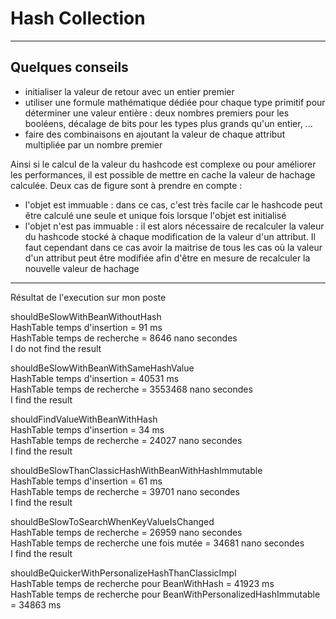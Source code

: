 # Hash Collection
---
## Quelques conseils

- initialiser la valeur de retour avec un entier premier
- utiliser une formule mathématique dédiée pour chaque type primitif pour déterminer une valeur entière : deux nombres premiers pour les booléens, décalage de bits pour les types plus grands qu'un entier, ...
- faire des combinaisons en ajoutant la valeur de chaque attribut multipliée par un nombre premier

Ainsi si le calcul de la valeur du hashcode est complexe ou pour améliorer les performances, il est possible de mettre en cache la valeur de hachage calculée. Deux cas de figure sont à prendre en compte :

- l'objet est immuable : dans ce cas, c'est très facile car le hashcode peut être calculé une seule et unique fois lorsque l'objet est initialisé
- l'objet n'est pas immuable : il est alors nécessaire de recalculer la valeur du hashcode stocké à chaque modification de la valeur d'un attribut. Il faut cependant dans ce cas avoir la maitrise de tous les cas où la valeur d'un attribut peut être modifiée afin d'être en mesure de recalculer la nouvelle valeur de hachage


____
Résultat de l'execution sur mon poste

shouldBeSlowWithBeanWithoutHash  
HashTable temps d'insertion  = 91 ms  
HashTable temps de recherche = 8646 nano secondes  
I do not find the result  
  
shouldBeSlowWithBeanWithSameHashValue  
HashTable temps d'insertion  = 40531 ms  
HashTable temps de recherche = 3553468 nano secondes  
I find the result  
  
shouldFindValueWithBeanWithHash  
HashTable temps d'insertion  = 34 ms  
HashTable temps de recherche = 24027 nano secondes  
I find the result  
  
shouldBeSlowThanClassicHashWithBeanWithHashImmutable  
HashTable temps d'insertion  = 61 ms  
HashTable temps de recherche = 39701 nano secondes  
I find the result  
  
shouldBeSlowToSearchWhenKeyValueIsChanged  
HashTable temps de recherche = 26959 nano secondes  
HashTable temps de recherche une fois mutée = 34681 nano secondes  
I find the result  
  
shouldBeQuickerWithPersonalizeHashThanClassicImpl  
HashTable temps de recherche pour BeanWithHash  = 41923 ms  
HashTable temps de recherche pour BeanWithPersonalizedHashImmutable  = 34863 ms  


